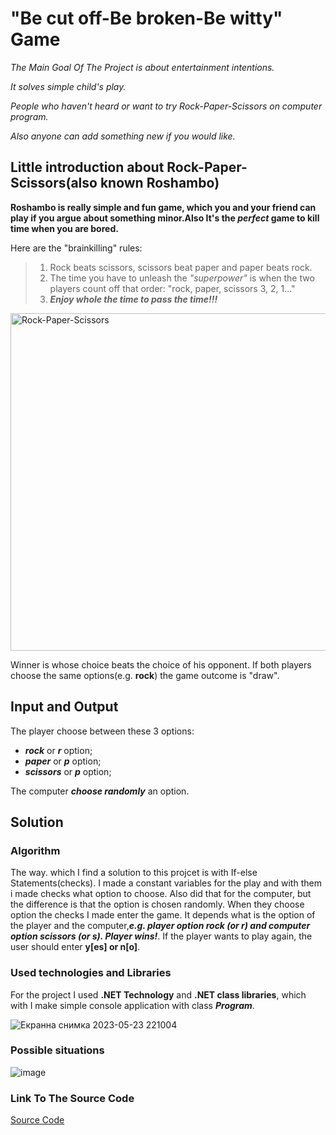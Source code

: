 # "Be cut off-Be broken-Be witty" Game
*The Main Goal Of The Project is about entertainment intentions.*

*It solves simple child's play.*

*People who haven't heard or want to try Rock-Paper-Scissors on computer program.*

*Also anyone can add something new if you would like.*

## Little introduction about Rock-Paper-Scissors(also known Roshambo)
**Roshambo is really simple and fun game, which you and your friend can play
if you argue about something minor.Also It's the _perfect_ game to kill 
time when you are bored.**

Here are the "brainkilling" rules:
>1. Rock beats scissors, scissors beat paper and paper beats rock.
>2. The time you have to unleash the _"superpower"_ is when the two players count off that order: "rock, paper, scissors 3, 2, 1..."
>3. ***Enjoy whole the time to pass the time!!!***

<picture>
  <source media="(prefers-color-scheme: dark)" srcset="https://github.com/rumenvasil3v/Ordering-Of-The-Three-Items-By-Zenyx/assets/133911957/839118ae-9f52-4bbe-9d2c-aeb49b2bd041">
  <source media="(prefers-color-scheme: light)" srcset="https://github.com/rumenvasil3v/Ordering-Of-The-Three-Items-By-Zenyx/assets/133911957/839118ae-9f52-4bbe-9d2c-aeb49b2bd041">
  <img alt="Rock-Paper-Scissors" width = "540px" src="https://github.com/rumenvasil3v/Ordering-Of-The-Three-Items-By-Zenyx/assets/133911957/839118ae-9f52-4bbe-9d2c-aeb49b2bd041">
</picture>

Winner is whose choice beats the choice of his opponent. If both players choose the same options(e.g. **rock**) the game outcome is "draw".

## Input and Output
The player choose between these 3 options:

  * ***rock*** or ***r*** option;
  * ***paper*** or ***p*** option;
  * ***scissors*** or ***p*** option;
  
The computer ***choose randomly*** an option.

## Solution
### Algorithm
The way. which I find a solution to this projcet is with If-else Statements(checks). I made a constant variables for the play and with them
i made checks what option to choose. Also did that for the computer, but the difference is that the option is chosen randomly. When they choose option the checks I made enter the game. It depends what is the option of the player and the computer,***e.g. player option rock (or r) and computer option scissors (or s). Player wins!***. If the player wants to play again, the user should enter **y[es] or n[o]**.

### Used technologies and Libraries
For the project I used **.NET Technology** and **.NET class libraries**, which with I make simple console application with class ***Program***.

![Екранна снимка 2023-05-23 221004](https://github.com/rumenvasil3v/Ordering-Of-The-Three-Items-By-Zenyx/assets/133911957/3e7bec9b-1298-4706-ae4a-3291ccb5edc3)

### Possible situations

![image](https://github.com/rumenvasil3v/Ordering-Of-The-Three-Items-By-Zenyx/assets/133911957/5a97c84c-231b-4a57-8246-398c52816a4b)

### Link To The Source Code

[Source Code](RockPaperScissors-Game.cs)
